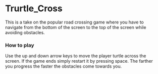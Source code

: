 # Trurtle_Cross
This is a take on the popular road crossing game where you have to navigate from the bottom of the screen to the top of the screen while avoiding obstacles.

### How to play
Use the up and down arrow keys to move the player turtle across the screen. If the game ends simply restart it by pressing space. The farther you progress the faster the
obstacles come towards you. 
